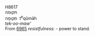 <body>
  <p>H8617<br>  תּקוּמה  <br> תְּּקוּמָה  ‎  t<sup>e</sup>qûmâh  <br><i>tek-oo-maw‘ </i><br>From <a href="h6965.htm">6965</a>  <i>resistfulness: - </i>power to stand.<br></p>
 </body>